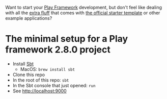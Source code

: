 Want to start your [Play Framework](https://www.playframework.com/documentation/2.8.x) development, but don't feel like dealing with all the [extra fluff](https://github.com/playframework/play-scala-seed.g8/tree/2.8.x/src/main/g8) that comes with [the official starter template](https://www.playframework.com/documentation/2.8.x/NewApplication) or other example applications?

# The minimal setup for a Play framework 2.8.0 project

* Install [Sbt](http://www.scala-sbt.org/index.html)
  * MacOS: `brew install sbt`
* Clone this repo
* In the root of this repo: `sbt`
* In the Sbt console that just opened: `run`
* See [http://localhost:9000](http://localhost:9000)
